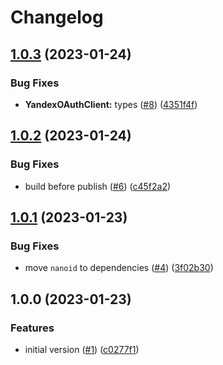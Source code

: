 # Changelog

## [1.0.3](https://github.com/gravity-ui/oauth-clients/compare/v1.0.2...v1.0.3) (2023-01-24)


### Bug Fixes

* **YandexOAuthClient:** types ([#8](https://github.com/gravity-ui/oauth-clients/issues/8)) ([4351f4f](https://github.com/gravity-ui/oauth-clients/commit/4351f4f099f4ccf35b7e39926ca65fec0361664b))

## [1.0.2](https://github.com/gravity-ui/oauth-clients/compare/v1.0.1...v1.0.2) (2023-01-24)


### Bug Fixes

* build before publish ([#6](https://github.com/gravity-ui/oauth-clients/issues/6)) ([c45f2a2](https://github.com/gravity-ui/oauth-clients/commit/c45f2a2b6c801e28cf135736260451ba7765e5f4))

## [1.0.1](https://github.com/gravity-ui/oauth-clients/compare/v1.0.0...v1.0.1) (2023-01-23)


### Bug Fixes

* move `nanoid` to dependencies ([#4](https://github.com/gravity-ui/oauth-clients/issues/4)) ([3f02b30](https://github.com/gravity-ui/oauth-clients/commit/3f02b30108db961f60011e1e3ba07e447cab0d0e))

## 1.0.0 (2023-01-23)


### Features

* initial version ([#1](https://github.com/gravity-ui/oauth-clients/issues/1)) ([c0277f1](https://github.com/gravity-ui/oauth-clients/commit/c0277f126a3fd717bb2fca87c4725a424a7bea0a))
